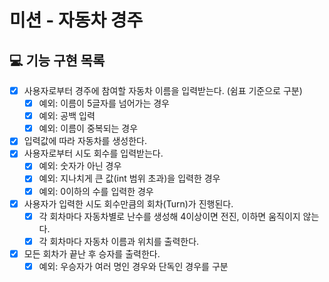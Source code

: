 # 미션 - 자동차 경주

## 💻 기능 구현 목록

- [x] 사용자로부터 경주에 참여할 자동차 이름을 입력받는다. (쉼표 기준으로 구분)
  - [x] 예외: 이름이 5글자를 넘어가는 경우
  - [x] 예외: 공백 입력
  - [x] 예외: 이름이 중복되는 경우
- [x] 입력값에 따라 자동차를 생성한다.
- [x] 사용자로부터 시도 회수를 입력받는다.
    - [x] 예외: 숫자가 아닌 경우
    - [x] 예외: 지나치게 큰 값(int 범위 초과)을 입력한 경우
    - [x] 예외: 0이하의 수를 입력한 경우
- [x] 사용자가 입력한 시도 회수만큼의 회차(Turn)가 진행된다.
    - [x] 각 회차마다 자동차별로 난수를 생성해 4이상이면 전진, 이하면 움직이지 않는다.
    - [x] 각 회차마다 자동차 이름과 위치를 출력한다.
- [x] 모든 회차가 끝난 후 승자를 출력한다.
  - [x] 예외: 우승자가 여러 명인 경우와 단독인 경우를 구분